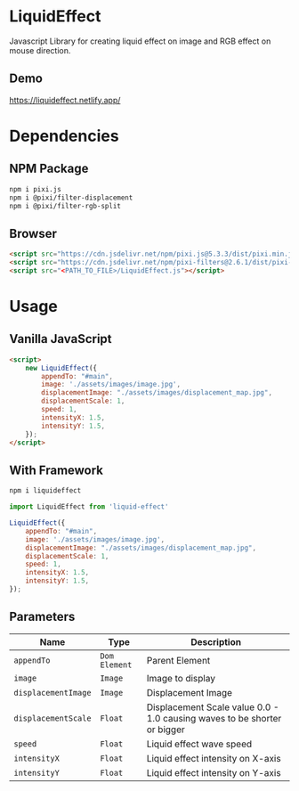 # LiquidEffect
Javascript Library for creating liquid effect on image and RGB effect on mouse direction.

## Demo
https://liquideffect.netlify.app/

# Dependencies
## NPM Package
```html
npm i pixi.js
npm i @pixi/filter-displacement
npm i @pixi/filter-rgb-split
```
## Browser
```html
<script src="https://cdn.jsdelivr.net/npm/pixi.js@5.3.3/dist/pixi.min.js"></script>
<script src="https://cdn.jsdelivr.net/npm/pixi-filters@2.6.1/dist/pixi-filters.js"></script>
<script src="<PATH_TO_FILE>/LiquidEffect.js"></script>
```

# Usage
## Vanilla JavaScript
```html
<script>
    new LiquidEffect({
        appendTo: "#main",
        image: './assets/images/image.jpg',
        displacementImage: "./assets/images/displacement_map.jpg",
        displacementScale: 1,
        speed: 1,
        intensityX: 1.5,
        intensityY: 1.5,
    });
</script>
```
## With Framework
```javascript
npm i liquideffect

import LiquidEffect from 'liquid-effect'

LiquidEffect({
    appendTo: "#main",
    image: './assets/images/image.jpg',
    displacementImage: "./assets/images/displacement_map.jpg",
    displacementScale: 1,
    speed: 1,
    intensityX: 1.5,
    intensityY: 1.5,
});
```

## Parameters

| Name                    | Type            | Description |
|-------------------------|-----------------|-------------|
|`appendTo`               | `Dom Element`   | Parent Element |
|`image`                  | `Image`         | Image to display|
|`displacementImage`      | `Image`         | Displacement Image |
|`displacementScale`      | `Float`         | Displacement Scale value 0.0 - 1.0 causing waves to be shorter or bigger |
|`speed`                  | `Float`         | Liquid effect wave speed |
|`intensityX`             | `Float`         | Liquid effect intensity on X-axis |
|`intensityY`             | `Float`         | Liquid effect intensity on Y-axis |
